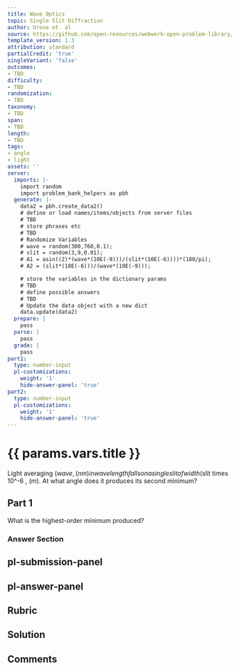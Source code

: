 ```yaml
---
title: Wave Optics
topic: Single Slit Diffraction
author: Urone et. al
source: https://github.com/open-resources/webwork-open-problem-library/tree/master/Contrib/BrockPhysics/College_Physics_Urone/27.Wave_Optics/Single_Slit_Diffraction/NU_U17-27-05-007.pg
template_version: 1.3
attribution: standard
partialCredit: 'true'
singleVariant: 'false'
outcomes:
- TBD
difficulty:
- TBD
randomization:
- TBD
taxonomy:
- TBD
span:
- TBD
length:
- TBD
tags:
- angle
- light
assets: ''
server:
  imports: |-
    import random
    import problem_bank_helpers as pbh
  generate: |-
    data2 = pbh.create_data2()
    # define or load names/items/objects from server files
    # TBD
    # store phrases etc
    # TBD
    # Randomize Variables
    # wave = random(380,760,0.1);
    # slit = random(3,9,0.01);
    # A1 = asin((2)*(wave*(10E(-9)))/(slit*(10E(-6))))*(180/pi);
    # A2 = (slit*(10E(-6)))/(wave*(10E(-9)));

    # store the variables in the dictionary params
    # TBD
    # define possible answers
    # TBD
    # Update the data object with a new dict
    data.update(data2)
  prepare: |
    pass
  parse: |
    pass
  grade: |
    pass
part1:
  type: number-input
  pl-customizations:
    weight: '1'
    hide-answer-panel: 'true'
part2:
  type: number-input
  pl-customizations:
    weight: '1'
    hide-answer-panel: 'true'
---
```


# {{ params.vars.title }} 


Light averaging ($wave , (nm) in wavelength falls on a single slit of width ($slit times 10^-6 , (m). At what angle does it produces its second minimum?

## Part 1 
What is the highest-order minimum produced? 


 ### Answer Section


## pl-submission-panel 


## pl-answer-panel 


## Rubric 


## Solution 


## Comments 



